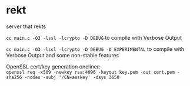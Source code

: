 # rekt
server that rekts

```cc main.c -O3 -lssl -lcrypto -D DEBUG``` to compile with Verbose Output

```cc main.c -O3 -lssl -lcrypto -D DEBUG -D EXPERIMENTAL``` to compile with Verbose Output and some non-stable features

OpenSSL cert/key generation oneliner: <br>
```openssl req -x509 -newkey rsa:4096 -keyout key.pem -out cert.pem -sha256 -nodes -subj '/CN=asskey' -days 3650 ```


